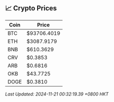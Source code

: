 ## 📈 Crypto Prices

| Coin | Price |
| ---- | ----- |
| BTC | $93706.4019 |
| ETH | $3087.9179 |
| BNB | $610.3629 |
| CRV | $0.3853 |
| ARB | $0.6816 |
| OKB | $43.7725 |
| DOGE | $0.3810 |

_Last Updated: 2024-11-21 00:32:19.39 +0800 HKT_